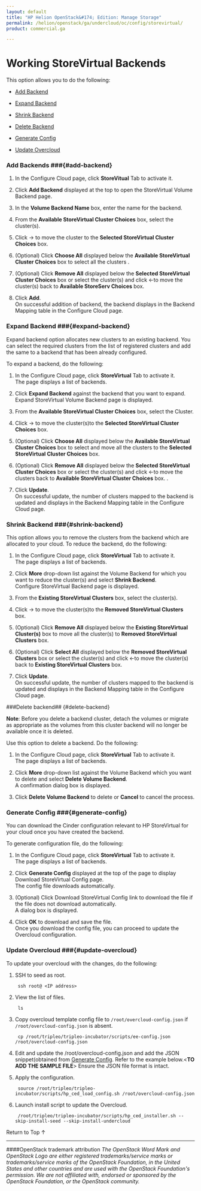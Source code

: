 ```yaml
---
layout: default
title: "HP Helion OpenStack&#174; Edition: Manage Storage"
permalink: /helion/openstack/ga/undercloud/oc/config/storevirtual/
product: commercial.ga

---
```

<!--UNDER REVISION-->


<script>

function PageRefresh {
onLoad="window.refresh"
}

PageRefresh();

</script>

<!---<p style="font-size: small;"> <a href="/helion/openstack/install-beta/kvm/">&#9664; PREV</a> | <a href="/helion/openstack/install-beta-overview/">&#9650; UP</a> | <a href="/helion/openstack/install-beta/esx/">NEXT &#9654;</a> </p>-->


# Working StoreVirtual Backends

This option allows you to do the following:

* [Add Backend](#add-backend)

* [Expand Backend](#expand-backend)

* [Shrink Backend](#shrink-backend) 

* [Delete Backend](#delete-backend)

* [Generate Config](#generate-config)

* [Update Overcloud](#update-overcloud) 


### Add Backends ###{#add-backend}

1. In the Configure Cloud page, click **StoreVitual** Tab to activate it.

2. Click **Add Backend** displayed at the top to open the StoreVirtual Volume Backend page.

3. In the **Volume Backend Name** box, enter the name for the backend.

4. From the **Available StoreVirtual Cluster Choices** box, select the cluster(s).

5. Click &rarr; to move the cluster to the **Selected StoreVirtual Cluster Choices** box. 

5.  (Optional) Click **Choose All** displayed below the **Available StoreVirtual Cluster Choices** box to select all the clusters . 

7. (Optional) Click **Remove All** displayed below the **Selected StoreVirtual Cluster Choices** box or select the cluster(s) and click &larr;to move the cluster(s) back to **Available StoreServ Choices** box. 

8. Click **Add**.<br>On successful addition of backend, the backend displays in the Backend Mapping table in the Configure Cloud page.</br>

### Expand Backend ###{#expand-backend}

Expand backend option allocates new clusters to an existing backend. You can select the required clusters from the list of registered clusters and add the same to a backend that has been already configured.

To expand a backend, do the following:

1. In the Configure Cloud page, click **StoreVirtual** Tab to activate it.<br> The page displays a list of backends.</br>

2. Click **Expand Backend** against the backend that you want to expand.<br> Expand StoreVirtual Volume Backend page is displayed.</br>

3. From the **Available StoreVirtual Cluster Choices** box, select the Cluster.

4.  Click &rarr; to move the cluster(s)to the **Selected StoreVirtual Cluster Choices** box.

5.  (Optional) Click **Choose All** displayed below the **Available StoreVirtual Cluster Choices** box to select and move all the clusters to the **Selected StoreVirtual Cluster Choices** box. 

7. (Optional) Click **Remove All** displayed below the **Selected StoreVirtual Cluster Choices** box or select the cluster(s) and click &larr;to move the clusters back to **Available StoreVirtual Cluster Choices** box. . 

8. Click **Update**.<br>On successful update, the number of clusters mapped to the backend is updated and displays in the Backend Mapping table in the Configure Cloud page.</br>


### Shrink Backend ###{#shrink-backend}

This option allows you to remove the clusters from the backend which are allocated to your cloud. To reduce the backend, do the following:

1. In the Configure Cloud page, click **StoreVirtual** Tab to activate it.<br> The page displays a list of backends.</br>

2. Click **More** drop-down list against the Volume Backend for which you want to reduce the cluster(s) and select **Shrink Backend**.<br> Configure StoreVirtual Backend page is displayed.

3.  From the **Existing StoreVirtual Clusters** box, select the cluster(s).

4.  Click &rarr; to move the cluster(s)to the **Removed StoreVirtual Clusters** box.

4. (Optional) Click **Remove All** displayed below the **Existing StoreVirtual Cluster(s)** box to move all the cluster(s) to **Removed StoreVirtual Clusters** box.


5. (Optional) Click **Select All** displayed below the **Removed StoreVirtual Clusters** box or select the cluster(s) and click &larr;to move the cluster(s) back to **Existing StoreVirtual Clusters** box.

6. Click **Update**.<br>On successful update, the number of clusters mapped to the backend is updated and displays in the Backend Mapping table in the Configure Cloud page.</br>

###Delete backend## {#delete-backend}

**Note**: Before you delete a backend cluster,  detach the volumes or migrate as appropriate as the volumes from this cluster backend will no longer be available once it is deleted.

Use this option to delete a backend. Do the following:

1. In the Configure Cloud page, click **StoreVirtual** Tab to activate it.<br> The page displays a list of backends.</br>

2. Click **More** drop-down list against the Volume Backend which you want to delete and select **Delete Volume Backend**.<br> A confirmation dialog box is displayed.

3. Click **Delete Volume Backend** to delete or **Cancel** to cancel the process.


### Generate Config ###{#generate-config}
You can download the Cinder configuration relevant to HP StoreVirtual for your cloud once  you have created the backend.

To generate configuration file, do the following:

1. In the Configure Cloud page, click **StoreVirtual** Tab to activate it.<br> The page displays a list of backends.</br>

2. Click **Generate Config** displayed at the top of the page to display Download StoreVirtual Config page.<br> The config file downloads automatically. 

3. (Optional) Click Download StoreVirtual Config link to download the file if the file does not download automatically.<br> A dialog box is displayed.</br>

4. Click **OK** to download and save the file.<br>Once you download the config file, you can proceed to update the Overcloud configuration.


### Update Overcloud ###{#update-overcloud}

To update your overcloud with the changes, do the following:

1. SSH to seed as root.

		ssh root@ <IP address> 

2. View the list of files.

		ls

3. Copy overcloud template config file to `/root/overcloud-config.json` if `/root/overcloud-config.json` is absent.
  
	    cp /root/tripleo/tripleo-incubator/scripts/ee-config.json /root/overcloud-config.json

4. Edit and update the /root/overcloud-config.json and add the JSON snippet(obtained from [Generate Config](#generate-config). Refer to the example below.<**TO ADD THE SAMPLE FILE**> Ensure the JSON file format is intact.

5. Apply the configuration.

        source /root/tripleo/tripleo-incubator/scripts/hp_ced_load_config.sh /root/overcloud-config.json

6. Launch install script to update the Overcloud.

	    /root/tripleo/tripleo-incubator/scripts/hp_ced_installer.sh --skip-install-seed --skip-install-undercloud


<a href="#top" style="padding:14px 0px 14px 0px; text-decoration: none;"> Return to Top &#8593; </a>

----
####OpenStack trademark attribution
*The OpenStack Word Mark and OpenStack Logo are either registered trademarks/service marks or trademarks/service marks of the OpenStack Foundation, in the United States and other countries and are used with the OpenStack Foundation's permission. We are not affiliated with, endorsed or sponsored by the OpenStack Foundation, or the OpenStack community.*
